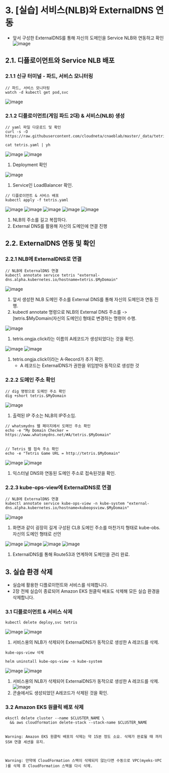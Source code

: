 # 3. [실습] 서비스(NLB)와 ExternalDNS 연동
- 앞서 구성한 ExternalDNS를 통해 자신의 도메인을 Service NLB와 연동하고 확인
![image](https://github.com/devhyunuk/eks-cloudnet/assets/49749510/5ddac7af-cf20-4a5d-b4ea-35ca2cdf8b79)

## 2.1. 디플로이먼트와 Service NLB 배포


### 2.1.1 신규 터미널 - 파드, 서비스 모니터링
```
// 파드, 서비스 모니터링
watch -d kubectl get pod,svc
```
![image](https://github.com/devhyunuk/eks-cloudnet/assets/49749510/c92b5713-4ce0-49c4-857a-f03e2fb3f8c0)

### 2.1.2 디플로이먼트(게임 파드 2대) & 서비스(NLB) 생성
```
// yaml 파일 다운로드 및 확인
curl -s -O https://raw.githubusercontent.com/cloudneta/cnaeblab/master/_data/tetris.yaml

cat tetris.yaml | yh
```
![image](https://github.com/devhyunuk/eks-cloudnet/assets/49749510/985b4016-2bd3-48da-8a20-98c49a98ec12)
![image](https://github.com/devhyunuk/eks-cloudnet/assets/49749510/5a0dd9a9-056f-4205-95b6-585d11730ee9)
1) Deployment 확인
   
![image](https://github.com/devhyunuk/eks-cloudnet/assets/49749510/74f90933-d152-40eb-aeae-fd00f6816b99)
1) Service인 LoadBalancer 확인.

```
// 디플로이먼트 & 서비스 배포
kubectl apply -f tetris.yaml
```
![image](https://github.com/devhyunuk/eks-cloudnet/assets/49749510/d18ee5db-9d5d-444d-a674-9fc26433e15b)
![image](https://github.com/devhyunuk/eks-cloudnet/assets/49749510/40fde9dc-00a0-40de-b0f9-3c699668cc98)
![image](https://github.com/devhyunuk/eks-cloudnet/assets/49749510/0e5085d6-72f5-4597-b54a-69e4d5680587)
![image](https://github.com/devhyunuk/eks-cloudnet/assets/49749510/15fde263-bf1d-4725-b1cb-66868fbbe37f)
![image](https://github.com/devhyunuk/eks-cloudnet/assets/49749510/3400a244-f839-4043-b8be-5404fefd1140)
1) NLB의 주소를 길고 복잡하다.
2) External DNS를 활용해 자신의 도메인에 연결 진행
   
## 2.2. ExternalDNS 연동 및 확인


### 2.2.1 NLB에 ExternalDNS로 연결
```
// NLB에 ExternalDNS 연결
kubectl annotate service tetris "external-dns.alpha.kubernetes.io/hostname=tetris.$MyDomain"
```
![image](https://github.com/devhyunuk/eks-cloudnet/assets/49749510/7c68640e-d5cd-4812-b882-0514ba748362)
1) 앞서 생성한 NLB 도메인 주소를 External DNS를 통해 자신의 도메인과 연동 진행.
2) kubectl annotate 명령으로 NLB의 External DNS 주소를 -> [tetris.$MyDomain(자신의 도메인)] 형태로 변경하는 명령어 수행.

![image](https://github.com/devhyunuk/eks-cloudnet/assets/49749510/5b9cdcee-4e52-4e83-afed-860eec861f95)
1) tetris.ongja.click라는 이름의 A레코드가 생성되었다는 것을 확인.

![image](https://github.com/devhyunuk/eks-cloudnet/assets/49749510/d613350c-9dc4-4cdc-8793-9d688738e397)
![image](https://github.com/devhyunuk/eks-cloudnet/assets/49749510/a8a72852-12f6-485e-944b-0caf2001b467)
1) tetris.ongja.click이라는 A-Record가 추가 확인.
   - A 레코드는 ExternalDNS가 권한을 위임받아 동적으로 생성한 것


### 2.2.2 도메인 주소 확인
```
// dig 명령으로 도메인 주소 확인
dig +short tetris.$MyDomain
```
![image](https://github.com/devhyunuk/eks-cloudnet/assets/49749510/9e5d9c46-d80b-441d-b8d8-381da65faad7)
1) 출력된 IP 주소는 NLB의 IP주소임.

```
// whatsmydns 웹 페이지에서 도메인 주소 확인
echo -e "My Domain Checker = https://www.whatsmydns.net/#A/tetris.$MyDomain"


// Tetris 웹 접속 주소 확인
echo -e "Tetris Game URL = http://tetris.$MyDomain"
```
![image](https://github.com/devhyunuk/eks-cloudnet/assets/49749510/68b2bb94-17b9-4c2b-a7a9-f7e7ec6d8124)
![image](https://github.com/devhyunuk/eks-cloudnet/assets/49749510/f3e577d7-0896-4f63-ade1-fa3cff349297)
1) 익스터널 DNS와 연동된 도메인 주소로 접속된것을 확인.
   
### 2.2.3 kube-ops-view에 ExternalDNS로 연결
```
// NLB에 ExternalDNS 연결
kubectl annotate service kube-ops-view -n kube-system "external-dns.alpha.kubernetes.io/hostname=kubeopsview.$MyDomain"
```
![image](https://github.com/devhyunuk/eks-cloudnet/assets/49749510/b2379191-e711-44d0-92a0-3007f27a2d1e)
1) 화면과 같이 굉장히 길게 구성된 CLB 도메인 주소를 마찬가지 형태로 kube-obs.자신의 도메인 형태로 선언

![image](https://github.com/devhyunuk/eks-cloudnet/assets/49749510/7f3d9c3a-4915-493e-95a9-07eef4224e98)
![image](https://github.com/devhyunuk/eks-cloudnet/assets/49749510/a481ef44-33b1-4b93-813f-dacb72e7f3cf)
![image](https://github.com/devhyunuk/eks-cloudnet/assets/49749510/a1fca348-1c09-4244-884f-1c6bae6201eb)
![image](https://github.com/devhyunuk/eks-cloudnet/assets/49749510/fd266687-52b2-4b6b-b5bc-59c824f09a7c)
1) ExternalDNS를 통해 Route53과 연계하여 도메인을 관리 완료.

## 3. 실습 환경 삭제

- 실습에 활용한 디플로이먼트와 서비스를 삭제합니다.
- 2장 전체 실습이 종료되어 Amazon EKS 원클릭 배포도 삭제해 모든 실습 환경을 삭제합니다.


### 3.1 디플로이먼트 & 서비스 삭제
```
kubectl delete deploy,svc tetris
```
![image](https://github.com/devhyunuk/eks-cloudnet/assets/49749510/875e6f4a-32da-4d73-a3a7-9e8260a8ce9f)
![image](https://github.com/devhyunuk/eks-cloudnet/assets/49749510/050a996d-55c0-48f8-acc7-8c2e8f8edfe2)
1) 서비스용의 NLB가 삭제되어 ExternalDNS가 동적으로 생성한 A 레코드를 삭제.

```
kube-ops-view 삭제

helm uninstall kube-ops-view -n kube-system
```
![image](https://github.com/devhyunuk/eks-cloudnet/assets/49749510/ee0bdd6d-ba0f-4a70-8204-56a00f7cd74b)
![image](https://github.com/devhyunuk/eks-cloudnet/assets/49749510/98168590-1ba5-4617-bb9e-bd1be0d7ebfb)
1) 서비스용의 NLB가 삭제되어 ExternalDNS가 동적으로 생성한 A 레코드를 삭제.
![image](https://github.com/devhyunuk/eks-cloudnet/assets/49749510/7fee5813-d7ca-492e-9a36-954d8aa54e69)
1) 콘솔에서도 생성되었던 A레코드가 삭제된 것을 확인.

### 3.2 Amazon EKS 원클릭 배포 삭제
```
eksctl delete cluster --name $CLUSTER_NAME \
  && aws cloudformation delete-stack --stack-name $CLUSTER_NAME


Warning: Amazon EKS 원클릭 배포의 삭제는 약 15분 정도 소요. 삭제가 완료될 때 까지 SSH 연결 세션을 유지.



Warning: 만약에 CloudFormation 스택이 삭제되지 않는다면 수동으로 VPC(myeks-VPC )를 삭제 후 CloudFormation 스택을 다시 삭제.
```



















